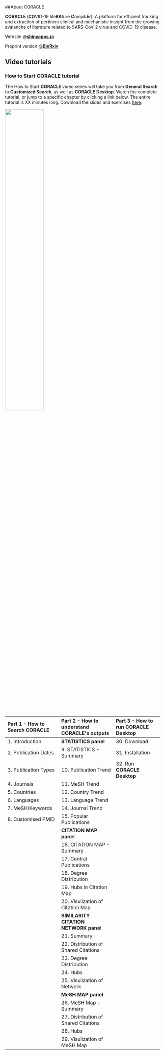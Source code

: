

#  

##About CORACLE

**CORACLE** (**CO**VID-19 lite**RA**ture **C**ompi**LE**r): A platform for efficient tracking and extraction of pertinent clinical and mechanistic insight from the growing avalanche of literature related to SARS-CoV-2 virus and COVID-19 disease.

Website @[**shinyapps.io**](https://datahub.shinyapps.io/CORACLE/)

Preprint version @[**BioRxiv**]()

## Video tutorials

### How to Start CORACLE tutorial

The How to Start **CORACLE** video series will take you from **General Search** to **Customized Search**, as well as **CORACLE Desktop**. Watch the complete tutorial, or jump to a specific chapter by clicking a link below. The entire tutorial is XX minutes long. Download the slides and exercises [here](https://github.com/clisweden/coracle_shiny/tree/master/tutorials).

[<img src="https://img.youtube.com/vi/KGrZAJkhmjc/hqdefault.jpg" width="50%">](https://youtu.be/KGrZAJkhmjc)



| Part 1 - How to Search CORACLE | Part 2 - How to understand CORACLE's outputs | Part 3 - How to run CORACLE Desktop |
| :----------------------------- | :------------------------------------------- | :---------------------------------- |
| 1. Introduction                | **STATISTICS panel**                         | 30. Download                        |
| 2. Publication Dates           | 9. STATISTICS - Summary                      | 31. Installation                    |
| 3. Publication Types           | 10. Publication Trend                        | 32. Run **CORACLE Desktop**         |
| 4. Journals                    | 11. MeSH Trend                               |                                     |
| 5. Countries                   | 12. Country Trend                            |                                     |
| 6. Languages                   | 13. Language Trend                           |                                     |
| 7. MeSH/Keywords               | 14. Journal Trend                            |                                     |
| 8. Customised PMID             | 15. Popular Publications                     |                                     |
|                                | **CITATION MAP panel**                       |                                     |
|                                | 16. CITATION MAP - Summary                   |                                     |
|                                | 17. Central Publications                     |                                     |
|                                | 18. Degree Distribution                      |                                     |
|                                | 19. Hubs in Citation Map                     |                                     |
|                                | 20. Visulization of Citation Map             |                                     |
|                                | **SIMILARITY CITATION NETWORK panel**        |                                     |
|                                | 21. Summary                                  |                                     |
|                                | 22. Distribution of Shared Citations         |                                     |
|                                | 23. Degree Distribution                      |                                     |
|                                | 24. Hubs                                     |                                     |
|                                | 25. Visulization of Network                  |                                     |
|                                | **MeSH MAP panel**                           |                                     |
|                                | 26. MeSH Map - Summary                       |                                     |
|                                | 27. Distribution of Shared Citations         |                                     |
|                                | 28. Hubs                                     |                                     |
|                                | 29. Visulization of MeSH Map                 |                                     |





